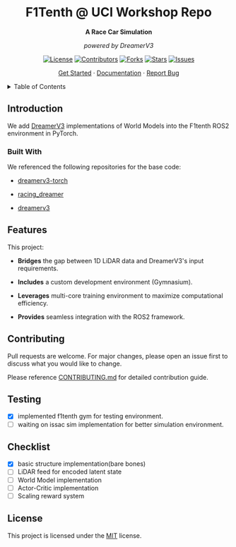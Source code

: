 <!-- Project Title and Subtitle -->

<div align="center">

# F1Tenth @ UCI Workshop Repo

**A Race Car Simulation**

*powered by DreamerV3*
</div>

<!-- Project Shields -->

<div align="center">

[![License][license-shield]][license-url]
[![Contributors][contributors-shield]][issues-url]
[![Forks][forks-shield]][forks-url]
[![Stars][stars-shield]][stars-url]
[![Issues][issues-shield]][issues-url]

<a href="https://github.com/uci-f1tenth/UCI_race_stack/blob/main/CONTRIBUTING.md">Get Started</a>
&middot;
<a href="https://github.com/uci-f1tenth/UCI_race_stack/blob/main/docs/Development_Guide.pdf">Documentation</a>
&middot;
<a href="https://github.com/uci-f1tenth/UCI_race_stack/issues/new?template=issue.md">Report Bug</a>

</div>

<!-- Table of Contents -->

<details>
  <summary>Table of Contents</summary>
  <ol>
    <li>
      <a href="#introduction">Introduction</a>
      <ul>
        <li><a href="#built-with">Built With</a></li>
      </ul>
    </li>
    <li><a href="#features">Features</a></li>
    <li><a href="#contributing">Contributing</a></li>
    <li><a href="#testiing">Testing</a></li>
    <li><a href="#checklist">Checklist</a></li>
    <li><a href="#license">License</a></li>
  </ol>
</details>

<!-- Contents -->

## Introduction

We add [DreamerV3](https://arxiv.org/abs/2301.04104) implementations of World Models into the F1tenth ROS2 environment in PyTorch.

### Built With

We referenced the following repositories for the base code:

- [dreamerv3-torch](https://github.com/NM512/dreamerv3-torch)

- [racing_dreamer](https://github.com/CPS-TUWien/racing_dreamer)

- [dreamerv3](https://github.com/danijar/dreamerv3)

## Features

This project:

- **Bridges** the gap between 1D LiDAR data and DreamerV3's input requirements.

- **Includes** a custom development environment (Gymnasium).

- **Leverages** multi-core training environment to maximize computational efficiency.

- **Provides** seamless integration with the ROS2 framework.

## Contributing

Pull requests are welcome. For major changes, please open an issue first
to discuss what you would like to change.

Please reference [CONTRIBUTING.md](CONTRIBUTING.md) for detailed contribution guide.

## Testing

- [x] implemented f1tenth gym for testing environment.
- [ ] waiting on issac sim implementation for better simulation environment.

## Checklist

- [x] basic structure implementation(bare bones)
- [ ] LiDAR feed for encoded latent state
- [ ] World Model implementation
- [ ] Actor-Critic implementation
- [ ] Scaling reward system

## License

This project is licensed under the [MIT](LICENSE) license. 

<!-- Link Definitions -->

[license-shield]: https://img.shields.io/github/license/uci-f1tenth/UCI_race_stack?style=plastic
[license-url]: https://github.com/uci-f1tenth/UCI_race_stack?tab=MIT-1-ov-file
[contributors-shield]: https://img.shields.io/github/contributors/uci-f1tenth/UCI_race_stack?style=plastic
[contributors-url]: https://github.com/uci-f1tenth/UCI_race_stack/graphs/contributors
[forks-shield]: https://img.shields.io/github/forks/uci-f1tenth/UCI_race_stack?style=plastic
[forks-url]: https://github.com/uci-f1tenth/UCI_race_stack/forks
[stars-shield]: https://img.shields.io/github/stars/uci-f1tenth/UCI_race_stack?style=plastic
[stars-url]: https://github.com/uci-f1tenth/UCI_race_stack/stars
[issues-shield]: https://img.shields.io/github/issues/uci-f1tenth/UCI_race_stack?style=plastic
[issues-url]: https://github.com/uci-f1tenth/UCI_race_stack/issues
